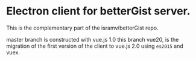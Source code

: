 # Electron client for betterGist server.

This is the complementary part of the isramv/betterGist repo.

master branch is constructed with vue.js 1.0 this branch vue20, is the migration of the first version of the client to vue.js 2.0 using `es2015` and vuex.
